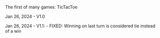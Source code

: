 The first of many games: TicTacToe

Jan 26, 2024 - V1.0

Jan 26, 2024 - V1.1:
    - FIXED: Winning on last turn is considered tie instead of a win
